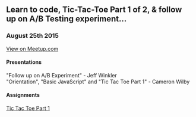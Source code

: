 ## Learn to code, Tic-Tac-Toe Part 1 of 2, & follow up on A/B Testing experiment...
### August 25th 2015
[View on Meetup.com](http://www.meetup.com/Origin-Code-Academy-Meetup/events/224587422/)

#### Presentations
"Follow up on A/B Experiment" - Jeff Winkler<br />
"Orientation", "Basic JavaScript" and "Tic Tac Toe Part 1" - Cameron Wilby

#### Assignments
[Tic Tac Toe Part 1](https://github.com/OriginCodeAcademy/Meetup/tree/master/Projects/01-TicTacToe)
